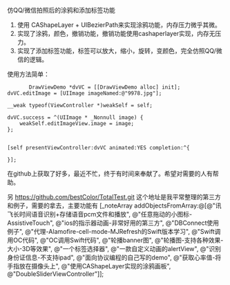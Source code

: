 仿QQ/微信拍照后的涂鸦和添加标签功能

1. 使用 CAShapeLayer + UIBezierPath来实现涂鸦功能，内存压力微乎其微。
2. 实现了涂鸦，颜色，撤销功能，撤销功能使用cashaperlayer实现，内存无压力。
3. 实现了添加标签功能，标签可以放大，缩小，旋转，变颜色，完全仿照QQ/微信的逻辑。


使用方法简单： 
         

           DrawViewDemo *dvVC = [[DrawViewDemo alloc] init];
    dvVC.editImage = [UIImage imageNamed:@"9978.jpg"];
    
    __weak typeof(ViewController *)weakSelf = self;
    
    dvVC.success = ^(UIImage * _Nonnull image) {
        weakSelf.editImageView.image = image;
    };
    
    
    [self presentViewController:dvVC animated:YES completion:^{
        
    }];

在github上获取了好多，最近不忙，终于有时间来奉献了。希望对需要的人有帮助。

另 https://github.com/bestColor/TotalTest.git 这个地址是我平常整理的第三方和例子，需要的拿去，主要功能有
    [_noteArray addObjectsFromArray:@[@"讯飞长时间语音识别+存储语音pcm文件和播放",
                                      @"任意拖动的小图标-AssistiveTouch",
                                      @"ios的指示器动画-非常好用的第三方",
                                      @"DBConnect使用例子",
                                      @"代理-Alamofire-cell-mode-MJRefresh的Swift版本学习",
                                      @"Swift调用OC代码",
                                      @"OC调用Swift代码",
                                      @"轮播banner图",
                                      @"轮播图-支持各种效果-大小-3D等效果",
                                      @"一个标签选择器",
                                      @"一款自定义动画的alertView",
                                      @"识别身份证信息-不支持ipad",
                                      @"面向协议编程的自己写的demo",
                                      @"获取心率值-将手指放在摄像头上",
                                      @"使用CAShapeLayer实现的涂鸦画板",
                                      @"DoubleSliderViewController"]];
